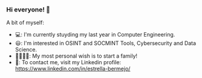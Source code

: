 ### Hi everyone! 👋

A bit of myself:
- 💻: I'm currently stuyding my last year in Computer Engineering.
- 😃: I'm interested in OSINT and SOCMINT Tools, Cybersecurity and Data Science.
- 👨‍👩‍👧‍👦: My most personal wish is to start a family!
- 📨: To contact me, visit my Linkedin profile: https://www.linkedin.com/in/estrella-bermejo/


